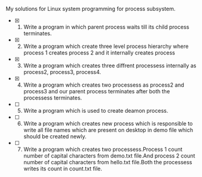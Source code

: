 My solutions for Linux system programming for process subsystem.

- [x] 1. Write a program in which parent process waits till its child process terminates.

- [x] 2. Write a program which create three level process hierarchy where process 1 creates process 2 and it internally creates process

- [x] 3. Write a program which creates three diffrent processess internally as process2, process3, process4.

- [x] 4. Write a program which creates two processess as process2 and process3 and our parent process terminates after both the processess terminates.

- [ ] 5. Write a program which is used to create deamon process.

- [ ] 6. Write a program which creates new process which is responsible to write all file names which are present on desktop in demo file which should be created newly.

- [ ] 7. Write a program which creates two processess.Process 1 count number of capital characters from demo.txt file.And process 2 count number of capital characters from hello.txt file.Both the processess writes its count in count.txt file.
